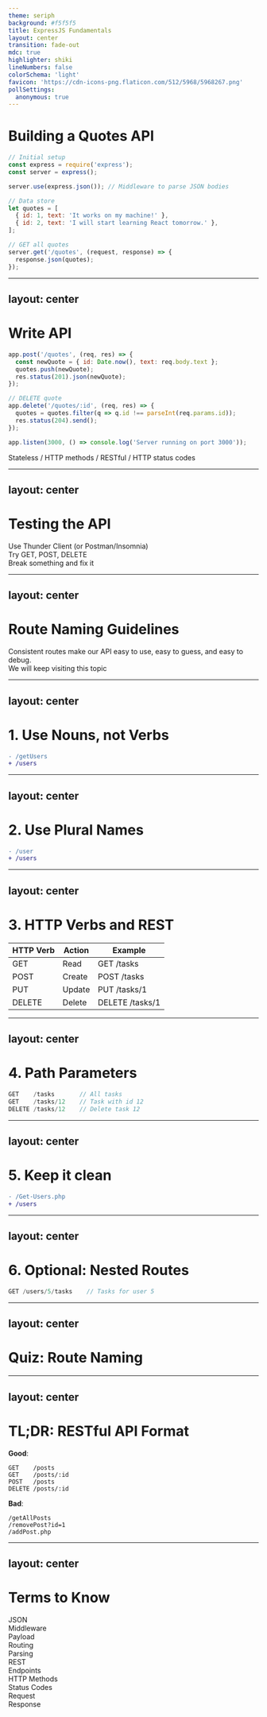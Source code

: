 ```yaml
---
theme: seriph
background: #f5f5f5
title: ExpressJS Fundamentals
layout: center
transition: fade-out
mdc: true
highlighter: shiki
lineNumbers: false
colorSchema: 'light'
favicon: 'https://cdn-icons-png.flaticon.com/512/5968/5968267.png'
pollSettings:
  anonymous: true
---
```


# Building a Quotes API

```js
// Initial setup
const express = require('express');
const server = express();

server.use(express.json()); // Middleware to parse JSON bodies

// Data store
let quotes = [
  { id: 1, text: 'It works on my machine!' },
  { id: 2, text: 'I will start learning React tomorrow.' },
];

// GET all quotes
server.get('/quotes', (request, response) => {
  response.json(quotes);
});
```

---
layout: center
---

# Write API
```js
app.post('/quotes', (req, res) => {
  const newQuote = { id: Date.now(), text: req.body.text };
  quotes.push(newQuote);
  res.status(201).json(newQuote);
});

// DELETE quote
app.delete('/quotes/:id', (req, res) => {
  quotes = quotes.filter(q => q.id !== parseInt(req.params.id));
  res.status(204).send();
});

app.listen(3000, () => console.log('Server running on port 3000'));
```

<div class="space-y-4 mt-6">
  <div class="flex items-center gap-2 text-sm">
    <div class="i-carbon-idea text-yellow-500"></div>
    <span>Stateless</span> / <span>HTTP methods</span> / <span>RESTful</span> / <span>HTTP status codes</span>
  </div>
</div>

---
layout: center
---

# Testing the API

<div class="space-y-4 mt-6">
  <div class="flex items-center gap-2">
    <div class="i-carbon-code text-blue-700"></div>
    <span>Use Thunder Client (or Postman/Insomnia)</span>
  </div>
  <div class="flex items-center gap-2">
    <div class="i-carbon-test-tool text-blue-700"></div>
    <span>Try GET, POST, DELETE</span>
  </div>
  <div class="flex items-center gap-2">
    <div class="i-carbon-breaking-change text-blue-700"></div>
    <span>Break something and fix it</span>
  </div>
</div>

---
layout: center
---

# Route Naming Guidelines

<div class="text-left text-lg mt-4">
Consistent routes make our API easy to use, easy to guess, and easy to debug.
</div>

<div class="flex border border-yellow-200 items-center gap-2 mt-4 text-sm bg-yellow-50 p-2 rounded-lg">
  <div class="i-carbon-idea text-yellow-500"></div>
  <span>We will keep visiting this topic</span>
</div>

---
layout: center
---

# 1. Use Nouns, not Verbs
```diff
- /getUsers
+ /users
```

---
layout: center
---

# 2. Use Plural Names

```diff
- /user
+ /users
```

---
layout: center
---

# 3. HTTP Verbs and REST

| HTTP Verb | Action       | Example        |
|-----------|--------------|----------------|
| GET       | Read         | GET /tasks     |
| POST      | Create       | POST /tasks    |
| PUT       | Update       | PUT /tasks/1   |
| DELETE    | Delete       | DELETE /tasks/1|

---
layout: center
---

# 4. Path Parameters

```js
GET    /tasks       // All tasks
GET    /tasks/12    // Task with id 12
DELETE /tasks/12    // Delete task 12
```

---
layout: center
---

# 5. Keep it clean

```diff
- /Get-Users.php
+ /users
```

---
layout: center
---

# 6. Optional: Nested Routes

```js
GET /users/5/tasks    // Tasks for user 5
```

---
layout: center
---

# Quiz: Route Naming

<Poll question="Which is the best name for creating a new product?" :answers="['/addNewProduct', '/products/create', '/products', '/createProduct']" :correctAnswer="2" />

---
layout: center
---

# TL;DR: RESTful API Format

<div>

**Good**:
```
GET    /posts  
GET    /posts/:id  
POST   /posts  
DELETE /posts/:id
```

**Bad**:
```
/getAllPosts  
/removePost?id=1  
/addPost.php
```
</div>

---
layout: center
---

# Terms to Know

<div class="flex flex-wrap gap-2">
  <div class="px-3 py-2 bg-blue-100 rounded-lg border border-blue-600 hover:bg-blue-200 transition-colors">JSON</div>
  <div class="px-3 py-2 bg-blue-100 rounded-lg border border-blue-600 hover:bg-blue-200 transition-colors">Middleware</div>
  <div class="px-3 py-2 bg-blue-100 rounded-lg border border-blue-600 hover:bg-blue-200 transition-colors">Payload</div>
  <div class="px-3 py-2 bg-green-100 rounded-lg border border-green-600 hover:bg-green-200 transition-colors">Routing</div>
  <div class="px-3 py-2 bg-green-100 rounded-lg border border-green-600 hover:bg-green-200 transition-colors">Parsing</div>
  <div class="px-3 py-2 bg-green-100 rounded-lg border border-green-600 hover:bg-green-200 transition-colors">REST</div>
  <div class="px-3 py-2 bg-green-100 rounded-lg border border-green-600 hover:bg-green-200 transition-colors">Endpoints</div>
  <div class="px-3 py-2 bg-purple-100 rounded-lg border border-purple-600 hover:bg-purple-200 transition-colors">HTTP Methods</div>
  <div class="px-3 py-2 bg-purple-100 rounded-lg border border-purple-600 hover:bg-purple-200 transition-colors">Status Codes</div>
  <div class="px-3 py-2 bg-purple-100 rounded-lg border border-purple-600 hover:bg-purple-200 transition-colors">Request</div>
  <div class="px-3 py-2 bg-purple-100 rounded-lg border border-purple-600 hover:bg-purple-200 transition-colors">Response</div>
</div>
